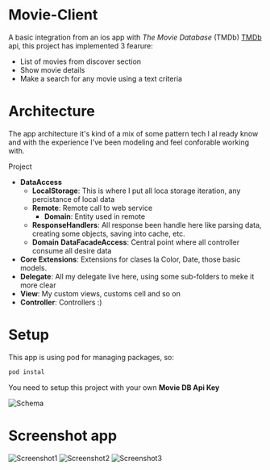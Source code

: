 # Movie-Client

A basic integration from an ios app with *The Movie Database* (TMDb) [TMDb](https://www.themoviedb.org/documentation/api) api, this project has implemented 3 fearure:

- List of movies from discover section
- Show movie details
- Make a search for any movie using a text criteria

# Architecture

The app architecture it's kind of a mix of some pattern tech I al ready know and with the experience I've been modeling and feel conforable working with.

Project
- **DataAccess**
    - **LocalStorage**: This is where I put all loca storage iteration, any percistance of local data 
    - **Remote**: Remote call to web service
        - **Domain**: Entity used in remote 
    - **ResponseHandlers**: All response been handle here like parsing data, creating some objects, saving into cache, etc.
    - **Domain**
    **DataFacadeAccess**: Central point where all controller consume all desire data 
- **Core Extensions**: Extensions for clases la Color, Date, those basic models. 
- **Delegate**: All my delegate live here, using some sub-folders to meke it more clear
- **View**: My custom views, customs cell and so on
- **Controller**: Controllers :)

# Setup

This app is using pod for managing packages, so:

```sh
pod instal
```

You need to setup this project with your own **Movie DB Api Key**

![Schema](https://github.com/BlaShadow/Movie-Client/blob/development/screenshots/schema.png)

# Screenshot app

![Screenshot1](https://github.com/BlaShadow/Movie-Client/blob/development/screenshots/Simulator%20Screen%20Shot%20-%20iPhone%206%20-%202018-07-19%20at%2002.37.28.png)
![Screenshot2](https://github.com/BlaShadow/Movie-Client/blob/development/screenshots/Simulator%20Screen%20Shot%20-%20iPhone%206%20-%202018-07-19%20at%2002.37.31.png)
![Screenshot3](https://github.com/BlaShadow/Movie-Client/blob/development/screenshots/Simulator%20Screen%20Shot%20-%20iPhone%206%20-%202018-07-19%20at%2002.37.42.png)
